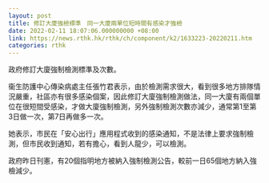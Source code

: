 ```yaml
---
layout: post
title: 修訂大廈強檢標準　同一大廈兩單位短時間有感染才強檢
date: 2022-02-11 18:07:06.000000000 +08:00
link: https://news.rthk.hk/rthk/ch/component/k2/1633223-20220211.htm
categories: rthk
---
```


政府修訂大廈強制檢測標準及次數。

衞生防護中心傳染病處主任張竹君表示，由於檢測需求很大，看到很多地方排隊情況嚴重，社區亦有很多感染個案，因此修訂大廈強制檢測做法，同一大廈有兩個單位在很短間受感染，才做大廈強制檢測，另外強制檢測次數亦減少，通常第1至第3日做一次，第7日再做多一次。

她表示，市民在「安心出行」應用程式收到的感染通知，不是法律上要求強制檢測，但市民收到通知，若有擔心，看到人龍少，可以檢測。

政府昨日刊憲，有20個指明地方被納入強制檢測公告，較前一日65個地方納入強檢減少。

